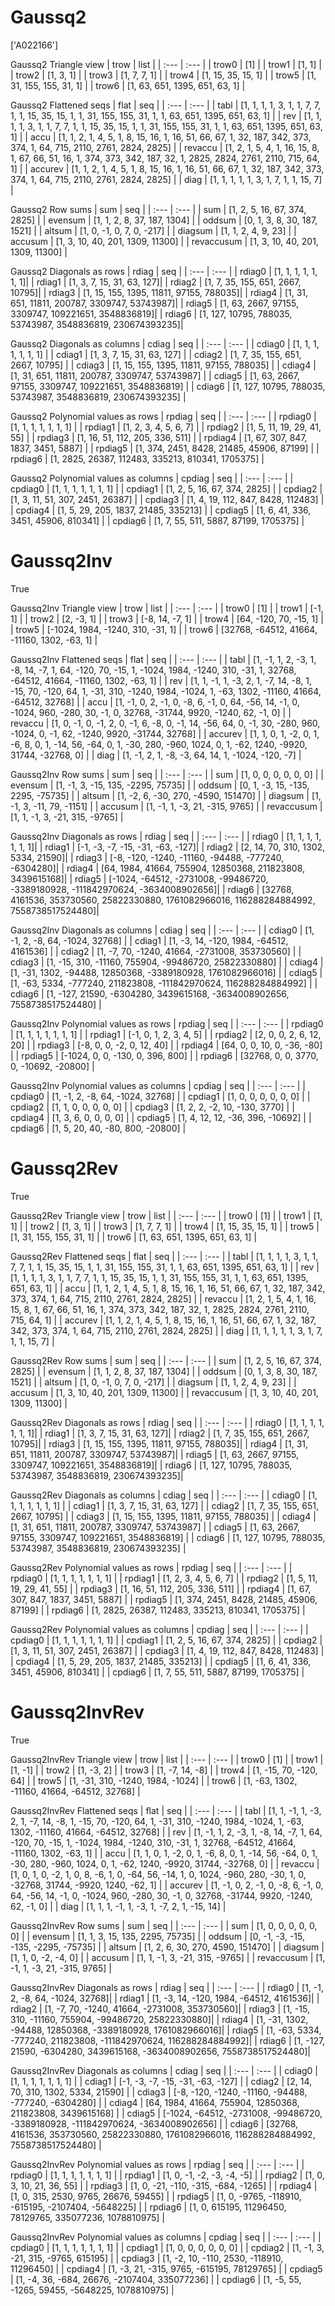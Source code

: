 # Gaussq2
['A022166']

Gaussq2 Triangle view
| trow  |  list  |
| :---  |  :---  |
| trow0 | [1] |
| trow1 | [1, 1] |
| trow2 | [1, 3, 1] |
| trow3 | [1, 7, 7, 1] |
| trow4 | [1, 15, 35, 15, 1] |
| trow5 | [1, 31, 155, 155, 31, 1] |
| trow6 | [1, 63, 651, 1395, 651, 63, 1] |

Gaussq2 Flattened seqs
| flat      |   seq  |
| :---      |  :---  |
| tabl     | [1, 1, 1, 1, 3, 1, 1, 7, 7, 1, 1, 15, 35, 15, 1, 1, 31, 155, 155, 31, 1, 1, 63, 651, 1395, 651, 63, 1] |
| rev      | [1, 1, 1, 1, 3, 1, 1, 7, 7, 1, 1, 15, 35, 15, 1, 1, 31, 155, 155, 31, 1, 1, 63, 651, 1395, 651, 63, 1] |
| accu     | [1, 1, 2, 1, 4, 5, 1, 8, 15, 16, 1, 16, 51, 66, 67, 1, 32, 187, 342, 373, 374, 1, 64, 715, 2110, 2761, 2824, 2825] |
| revaccu  | [1, 2, 1, 5, 4, 1, 16, 15, 8, 1, 67, 66, 51, 16, 1, 374, 373, 342, 187, 32, 1, 2825, 2824, 2761, 2110, 715, 64, 1] |
| accurev  | [1, 1, 2, 1, 4, 5, 1, 8, 15, 16, 1, 16, 51, 66, 67, 1, 32, 187, 342, 373, 374, 1, 64, 715, 2110, 2761, 2824, 2825] |
| diag     | [1, 1, 1, 1, 1, 3, 1, 7, 1, 1, 15, 7] |

Gaussq2 Row sums
| sum        |   seq  |
| :---       |  :---  |
| sum       | [1, 2, 5, 16, 67, 374, 2825] |
| evensum   | [1, 1, 2, 8, 37, 187, 1304] |
| oddsum    | [0, 1, 3, 8, 30, 187, 1521] |
| altsum    | [1, 0, -1, 0, 7, 0, -217] |
| diagsum   | [1, 1, 2, 4, 9, 23] |
| accusum   | [1, 3, 10, 40, 201, 1309, 11300] |
| revaccusum | [1, 3, 10, 40, 201, 1309, 11300] |

Gaussq2 Diagonals as rows
| rdiag  |   seq  |
| :---   |  :---  |
| rdiag0 | [1, 1, 1, 1, 1, 1, 1]|
| rdiag1 | [1, 3, 7, 15, 31, 63, 127]|
| rdiag2 | [1, 7, 35, 155, 651, 2667, 10795]|
| rdiag3 | [1, 15, 155, 1395, 11811, 97155, 788035]|
| rdiag4 | [1, 31, 651, 11811, 200787, 3309747, 53743987]|
| rdiag5 | [1, 63, 2667, 97155, 3309747, 109221651, 3548836819]|
| rdiag6 | [1, 127, 10795, 788035, 53743987, 3548836819, 230674393235]|

Gaussq2 Diagonals as columns
| cdiag  |   seq  |
| :---   |  :---  |
| cdiag0 | [1, 1, 1, 1, 1, 1, 1] |
| cdiag1 | [1, 3, 7, 15, 31, 63, 127] |
| cdiag2 | [1, 7, 35, 155, 651, 2667, 10795] |
| cdiag3 | [1, 15, 155, 1395, 11811, 97155, 788035] |
| cdiag4 | [1, 31, 651, 11811, 200787, 3309747, 53743987] |
| cdiag5 | [1, 63, 2667, 97155, 3309747, 109221651, 3548836819] |
| cdiag6 | [1, 127, 10795, 788035, 53743987, 3548836819, 230674393235] |

Gaussq2 Polynomial values as rows
| rpdiag  |   seq  |
| :---    |  :---  |
| rpdiag0 | [1, 1, 1, 1, 1, 1, 1] |
| rpdiag1 | [1, 2, 3, 4, 5, 6, 7] |
| rpdiag2 | [1, 5, 11, 19, 29, 41, 55] |
| rpdiag3 | [1, 16, 51, 112, 205, 336, 511] |
| rpdiag4 | [1, 67, 307, 847, 1837, 3451, 5887] |
| rpdiag5 | [1, 374, 2451, 8428, 21485, 45906, 87199] |
| rpdiag6 | [1, 2825, 26387, 112483, 335213, 810341, 1705375] |

Gaussq2 Polynomial values as columns
| cpdiag  |   seq  |
| :---    |  :---  |
| cpdiag0 | [1, 1, 1, 1, 1, 1, 1] |
| cpdiag1 | [1, 2, 5, 16, 67, 374, 2825] |
| cpdiag2 | [1, 3, 11, 51, 307, 2451, 26387] |
| cpdiag3 | [1, 4, 19, 112, 847, 8428, 112483] |
| cpdiag4 | [1, 5, 29, 205, 1837, 21485, 335213] |
| cpdiag5 | [1, 6, 41, 336, 3451, 45906, 810341] |
| cpdiag6 | [1, 7, 55, 511, 5887, 87199, 1705375] |

# Gaussq2Inv
True

Gaussq2Inv Triangle view
| trow  |  list  |
| :---  |  :---  |
| trow0 | [1] |
| trow1 | [-1, 1] |
| trow2 | [2, -3, 1] |
| trow3 | [-8, 14, -7, 1] |
| trow4 | [64, -120, 70, -15, 1] |
| trow5 | [-1024, 1984, -1240, 310, -31, 1] |
| trow6 | [32768, -64512, 41664, -11160, 1302, -63, 1] |

Gaussq2Inv Flattened seqs
| flat      |   seq  |
| :---      |  :---  |
| tabl     | [1, -1, 1, 2, -3, 1, -8, 14, -7, 1, 64, -120, 70, -15, 1, -1024, 1984, -1240, 310, -31, 1, 32768, -64512, 41664, -11160, 1302, -63, 1] |
| rev      | [1, 1, -1, 1, -3, 2, 1, -7, 14, -8, 1, -15, 70, -120, 64, 1, -31, 310, -1240, 1984, -1024, 1, -63, 1302, -11160, 41664, -64512, 32768] |
| accu     | [1, -1, 0, 2, -1, 0, -8, 6, -1, 0, 64, -56, 14, -1, 0, -1024, 960, -280, 30, -1, 0, 32768, -31744, 9920, -1240, 62, -1, 0] |
| revaccu  | [1, 0, -1, 0, -1, 2, 0, -1, 6, -8, 0, -1, 14, -56, 64, 0, -1, 30, -280, 960, -1024, 0, -1, 62, -1240, 9920, -31744, 32768] |
| accurev  | [1, 1, 0, 1, -2, 0, 1, -6, 8, 0, 1, -14, 56, -64, 0, 1, -30, 280, -960, 1024, 0, 1, -62, 1240, -9920, 31744, -32768, 0] |
| diag     | [1, -1, 2, 1, -8, -3, 64, 14, 1, -1024, -120, -7] |

Gaussq2Inv Row sums
| sum        |   seq  |
| :---       |  :---  |
| sum       | [1, 0, 0, 0, 0, 0, 0] |
| evensum   | [1, -1, 3, -15, 135, -2295, 75735] |
| oddsum    | [0, 1, -3, 15, -135, 2295, -75735] |
| altsum    | [1, -2, 6, -30, 270, -4590, 151470] |
| diagsum   | [1, -1, 3, -11, 79, -1151] |
| accusum   | [1, -1, 1, -3, 21, -315, 9765] |
| revaccusum | [1, 1, -1, 3, -21, 315, -9765] |

Gaussq2Inv Diagonals as rows
| rdiag  |   seq  |
| :---   |  :---  |
| rdiag0 | [1, 1, 1, 1, 1, 1, 1]|
| rdiag1 | [-1, -3, -7, -15, -31, -63, -127]|
| rdiag2 | [2, 14, 70, 310, 1302, 5334, 21590]|
| rdiag3 | [-8, -120, -1240, -11160, -94488, -777240, -6304280]|
| rdiag4 | [64, 1984, 41664, 755904, 12850368, 211823808, 3439615168]|
| rdiag5 | [-1024, -64512, -2731008, -99486720, -3389180928, -111842970624, -3634008902656]|
| rdiag6 | [32768, 4161536, 353730560, 25822330880, 1761082966016, 116288284884992, 7558738517524480]|

Gaussq2Inv Diagonals as columns
| cdiag  |   seq  |
| :---   |  :---  |
| cdiag0 | [1, -1, 2, -8, 64, -1024, 32768] |
| cdiag1 | [1, -3, 14, -120, 1984, -64512, 4161536] |
| cdiag2 | [1, -7, 70, -1240, 41664, -2731008, 353730560] |
| cdiag3 | [1, -15, 310, -11160, 755904, -99486720, 25822330880] |
| cdiag4 | [1, -31, 1302, -94488, 12850368, -3389180928, 1761082966016] |
| cdiag5 | [1, -63, 5334, -777240, 211823808, -111842970624, 116288284884992] |
| cdiag6 | [1, -127, 21590, -6304280, 3439615168, -3634008902656, 7558738517524480] |

Gaussq2Inv Polynomial values as rows
| rpdiag  |   seq  |
| :---    |  :---  |
| rpdiag0 | [1, 1, 1, 1, 1, 1, 1] |
| rpdiag1 | [-1, 0, 1, 2, 3, 4, 5] |
| rpdiag2 | [2, 0, 0, 2, 6, 12, 20] |
| rpdiag3 | [-8, 0, 0, -2, 0, 12, 40] |
| rpdiag4 | [64, 0, 0, 10, 0, -36, -80] |
| rpdiag5 | [-1024, 0, 0, -130, 0, 396, 800] |
| rpdiag6 | [32768, 0, 0, 3770, 0, -10692, -20800] |

Gaussq2Inv Polynomial values as columns
| cpdiag  |   seq  |
| :---    |  :---  |
| cpdiag0 | [1, -1, 2, -8, 64, -1024, 32768] |
| cpdiag1 | [1, 0, 0, 0, 0, 0, 0] |
| cpdiag2 | [1, 1, 0, 0, 0, 0, 0] |
| cpdiag3 | [1, 2, 2, -2, 10, -130, 3770] |
| cpdiag4 | [1, 3, 6, 0, 0, 0, 0] |
| cpdiag5 | [1, 4, 12, 12, -36, 396, -10692] |
| cpdiag6 | [1, 5, 20, 40, -80, 800, -20800] |

# Gaussq2Rev
True

Gaussq2Rev Triangle view
| trow  |  list  |
| :---  |  :---  |
| trow0 | [1] |
| trow1 | [1, 1] |
| trow2 | [1, 3, 1] |
| trow3 | [1, 7, 7, 1] |
| trow4 | [1, 15, 35, 15, 1] |
| trow5 | [1, 31, 155, 155, 31, 1] |
| trow6 | [1, 63, 651, 1395, 651, 63, 1] |

Gaussq2Rev Flattened seqs
| flat      |   seq  |
| :---      |  :---  |
| tabl     | [1, 1, 1, 1, 3, 1, 1, 7, 7, 1, 1, 15, 35, 15, 1, 1, 31, 155, 155, 31, 1, 1, 63, 651, 1395, 651, 63, 1] |
| rev      | [1, 1, 1, 1, 3, 1, 1, 7, 7, 1, 1, 15, 35, 15, 1, 1, 31, 155, 155, 31, 1, 1, 63, 651, 1395, 651, 63, 1] |
| accu     | [1, 1, 2, 1, 4, 5, 1, 8, 15, 16, 1, 16, 51, 66, 67, 1, 32, 187, 342, 373, 374, 1, 64, 715, 2110, 2761, 2824, 2825] |
| revaccu  | [1, 2, 1, 5, 4, 1, 16, 15, 8, 1, 67, 66, 51, 16, 1, 374, 373, 342, 187, 32, 1, 2825, 2824, 2761, 2110, 715, 64, 1] |
| accurev  | [1, 1, 2, 1, 4, 5, 1, 8, 15, 16, 1, 16, 51, 66, 67, 1, 32, 187, 342, 373, 374, 1, 64, 715, 2110, 2761, 2824, 2825] |
| diag     | [1, 1, 1, 1, 1, 3, 1, 7, 1, 1, 15, 7] |

Gaussq2Rev Row sums
| sum        |   seq  |
| :---       |  :---  |
| sum       | [1, 2, 5, 16, 67, 374, 2825] |
| evensum   | [1, 1, 2, 8, 37, 187, 1304] |
| oddsum    | [0, 1, 3, 8, 30, 187, 1521] |
| altsum    | [1, 0, -1, 0, 7, 0, -217] |
| diagsum   | [1, 1, 2, 4, 9, 23] |
| accusum   | [1, 3, 10, 40, 201, 1309, 11300] |
| revaccusum | [1, 3, 10, 40, 201, 1309, 11300] |

Gaussq2Rev Diagonals as rows
| rdiag  |   seq  |
| :---   |  :---  |
| rdiag0 | [1, 1, 1, 1, 1, 1, 1]|
| rdiag1 | [1, 3, 7, 15, 31, 63, 127]|
| rdiag2 | [1, 7, 35, 155, 651, 2667, 10795]|
| rdiag3 | [1, 15, 155, 1395, 11811, 97155, 788035]|
| rdiag4 | [1, 31, 651, 11811, 200787, 3309747, 53743987]|
| rdiag5 | [1, 63, 2667, 97155, 3309747, 109221651, 3548836819]|
| rdiag6 | [1, 127, 10795, 788035, 53743987, 3548836819, 230674393235]|

Gaussq2Rev Diagonals as columns
| cdiag  |   seq  |
| :---   |  :---  |
| cdiag0 | [1, 1, 1, 1, 1, 1, 1] |
| cdiag1 | [1, 3, 7, 15, 31, 63, 127] |
| cdiag2 | [1, 7, 35, 155, 651, 2667, 10795] |
| cdiag3 | [1, 15, 155, 1395, 11811, 97155, 788035] |
| cdiag4 | [1, 31, 651, 11811, 200787, 3309747, 53743987] |
| cdiag5 | [1, 63, 2667, 97155, 3309747, 109221651, 3548836819] |
| cdiag6 | [1, 127, 10795, 788035, 53743987, 3548836819, 230674393235] |

Gaussq2Rev Polynomial values as rows
| rpdiag  |   seq  |
| :---    |  :---  |
| rpdiag0 | [1, 1, 1, 1, 1, 1, 1] |
| rpdiag1 | [1, 2, 3, 4, 5, 6, 7] |
| rpdiag2 | [1, 5, 11, 19, 29, 41, 55] |
| rpdiag3 | [1, 16, 51, 112, 205, 336, 511] |
| rpdiag4 | [1, 67, 307, 847, 1837, 3451, 5887] |
| rpdiag5 | [1, 374, 2451, 8428, 21485, 45906, 87199] |
| rpdiag6 | [1, 2825, 26387, 112483, 335213, 810341, 1705375] |

Gaussq2Rev Polynomial values as columns
| cpdiag  |   seq  |
| :---    |  :---  |
| cpdiag0 | [1, 1, 1, 1, 1, 1, 1] |
| cpdiag1 | [1, 2, 5, 16, 67, 374, 2825] |
| cpdiag2 | [1, 3, 11, 51, 307, 2451, 26387] |
| cpdiag3 | [1, 4, 19, 112, 847, 8428, 112483] |
| cpdiag4 | [1, 5, 29, 205, 1837, 21485, 335213] |
| cpdiag5 | [1, 6, 41, 336, 3451, 45906, 810341] |
| cpdiag6 | [1, 7, 55, 511, 5887, 87199, 1705375] |

# Gaussq2InvRev
True

Gaussq2InvRev Triangle view
| trow  |  list  |
| :---  |  :---  |
| trow0 | [1] |
| trow1 | [1, -1] |
| trow2 | [1, -3, 2] |
| trow3 | [1, -7, 14, -8] |
| trow4 | [1, -15, 70, -120, 64] |
| trow5 | [1, -31, 310, -1240, 1984, -1024] |
| trow6 | [1, -63, 1302, -11160, 41664, -64512, 32768] |

Gaussq2InvRev Flattened seqs
| flat      |   seq  |
| :---      |  :---  |
| tabl     | [1, 1, -1, 1, -3, 2, 1, -7, 14, -8, 1, -15, 70, -120, 64, 1, -31, 310, -1240, 1984, -1024, 1, -63, 1302, -11160, 41664, -64512, 32768] |
| rev      | [1, -1, 1, 2, -3, 1, -8, 14, -7, 1, 64, -120, 70, -15, 1, -1024, 1984, -1240, 310, -31, 1, 32768, -64512, 41664, -11160, 1302, -63, 1] |
| accu     | [1, 1, 0, 1, -2, 0, 1, -6, 8, 0, 1, -14, 56, -64, 0, 1, -30, 280, -960, 1024, 0, 1, -62, 1240, -9920, 31744, -32768, 0] |
| revaccu  | [1, 0, 1, 0, -2, 1, 0, 8, -6, 1, 0, -64, 56, -14, 1, 0, 1024, -960, 280, -30, 1, 0, -32768, 31744, -9920, 1240, -62, 1] |
| accurev  | [1, -1, 0, 2, -1, 0, -8, 6, -1, 0, 64, -56, 14, -1, 0, -1024, 960, -280, 30, -1, 0, 32768, -31744, 9920, -1240, 62, -1, 0] |
| diag     | [1, 1, 1, -1, 1, -3, 1, -7, 2, 1, -15, 14] |

Gaussq2InvRev Row sums
| sum        |   seq  |
| :---       |  :---  |
| sum       | [1, 0, 0, 0, 0, 0, 0] |
| evensum   | [1, 1, 3, 15, 135, 2295, 75735] |
| oddsum    | [0, -1, -3, -15, -135, -2295, -75735] |
| altsum    | [1, 2, 6, 30, 270, 4590, 151470] |
| diagsum   | [1, 1, 0, -2, -4, 0] |
| accusum   | [1, 1, -1, 3, -21, 315, -9765] |
| revaccusum | [1, -1, 1, -3, 21, -315, 9765] |

Gaussq2InvRev Diagonals as rows
| rdiag  |   seq  |
| :---   |  :---  |
| rdiag0 | [1, -1, 2, -8, 64, -1024, 32768]|
| rdiag1 | [1, -3, 14, -120, 1984, -64512, 4161536]|
| rdiag2 | [1, -7, 70, -1240, 41664, -2731008, 353730560]|
| rdiag3 | [1, -15, 310, -11160, 755904, -99486720, 25822330880]|
| rdiag4 | [1, -31, 1302, -94488, 12850368, -3389180928, 1761082966016]|
| rdiag5 | [1, -63, 5334, -777240, 211823808, -111842970624, 116288284884992]|
| rdiag6 | [1, -127, 21590, -6304280, 3439615168, -3634008902656, 7558738517524480]|

Gaussq2InvRev Diagonals as columns
| cdiag  |   seq  |
| :---   |  :---  |
| cdiag0 | [1, 1, 1, 1, 1, 1, 1] |
| cdiag1 | [-1, -3, -7, -15, -31, -63, -127] |
| cdiag2 | [2, 14, 70, 310, 1302, 5334, 21590] |
| cdiag3 | [-8, -120, -1240, -11160, -94488, -777240, -6304280] |
| cdiag4 | [64, 1984, 41664, 755904, 12850368, 211823808, 3439615168] |
| cdiag5 | [-1024, -64512, -2731008, -99486720, -3389180928, -111842970624, -3634008902656] |
| cdiag6 | [32768, 4161536, 353730560, 25822330880, 1761082966016, 116288284884992, 7558738517524480] |

Gaussq2InvRev Polynomial values as rows
| rpdiag  |   seq  |
| :---    |  :---  |
| rpdiag0 | [1, 1, 1, 1, 1, 1, 1] |
| rpdiag1 | [1, 0, -1, -2, -3, -4, -5] |
| rpdiag2 | [1, 0, 3, 10, 21, 36, 55] |
| rpdiag3 | [1, 0, -21, -110, -315, -684, -1265] |
| rpdiag4 | [1, 0, 315, 2530, 9765, 26676, 59455] |
| rpdiag5 | [1, 0, -9765, -118910, -615195, -2107404, -5648225] |
| rpdiag6 | [1, 0, 615195, 11296450, 78129765, 335077236, 1078810975] |

Gaussq2InvRev Polynomial values as columns
| cpdiag  |   seq  |
| :---    |  :---  |
| cpdiag0 | [1, 1, 1, 1, 1, 1, 1] |
| cpdiag1 | [1, 0, 0, 0, 0, 0, 0] |
| cpdiag2 | [1, -1, 3, -21, 315, -9765, 615195] |
| cpdiag3 | [1, -2, 10, -110, 2530, -118910, 11296450] |
| cpdiag4 | [1, -3, 21, -315, 9765, -615195, 78129765] |
| cpdiag5 | [1, -4, 36, -684, 26676, -2107404, 335077236] |
| cpdiag6 | [1, -5, 55, -1265, 59455, -5648225, 1078810975] |

